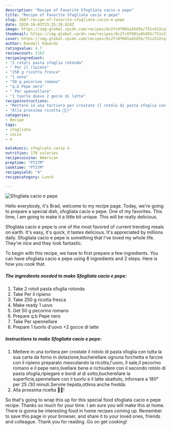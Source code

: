 ```yaml
---
description: "Recipe of Favorite Sfogliata cacio e pepe"
title: "Recipe of Favorite Sfogliata cacio e pepe"
slug: 2687-recipe-of-favorite-sfogliata-cacio-e-pepe
date: 2020-10-03T23:25:29.824Z
image: https://img-global.cpcdn.com/recipes/6c2fc0f001a45d5b/751x532cq70/sfogliata-cacio-e-pepe-recipe-main-photo.jpg
thumbnail: https://img-global.cpcdn.com/recipes/6c2fc0f001a45d5b/751x532cq70/sfogliata-cacio-e-pepe-recipe-main-photo.jpg
cover: https://img-global.cpcdn.com/recipes/6c2fc0f001a45d5b/751x532cq70/sfogliata-cacio-e-pepe-recipe-main-photo.jpg
author: Randall Edwards
ratingvalue: 4.7
reviewcount: 1163
recipeingredient:
- "2 rotoli pasta sfoglia rotonda"
- " Per il ripieno"
- "250 g ricotta fresca"
- "1 uovo"
- "50 g pecorino romano"
- "q.b Pepe nero"
- " Per spennellare"
- "1 tuorlo duovo 2 gocce di latte"
recipeinstructions:
- "Mettere in una tortiera per crostate il rotolo di pasta sfoglia con tutta la sua carta da forno in dotazione,bucherellare ognuna forchetta e farcire con il ripieno preparato mescolando la ricotta,l&#39;uovo, il sale,il pecorino romano e il pepe nero,livellare bene e richiudere con il secondo rotolo di pasta sfoglia,ripiegare e bordi al di sotto,bucherellare la superficie,spennellare con il tuorlo e il latte sbattuto, infornare a 180° per 25 /30 minuti.Servire tiepida,ottima anche fredda."
- "Alla prossima ricetta 👩‍🍳!"
categories:
- Recipe
tags:
- sfogliata
- cacio
- e

katakunci: sfogliata cacio e 
nutrition: 179 calories
recipecuisine: American
preptime: "PT27M"
cooktime: "PT37M"
recipeyield: "4"
recipecategory: Lunch

---
```



![Sfogliata cacio e pepe](https://img-global.cpcdn.com/recipes/6c2fc0f001a45d5b/751x532cq70/sfogliata-cacio-e-pepe-recipe-main-photo.jpg)

Hello everybody, it's Brad, welcome to my recipe page. Today, we're going to prepare a special dish, sfogliata cacio e pepe. One of my favorites. This time, I am going to make it a little bit unique. This will be really delicious.



Sfogliata cacio e pepe is one of the most favored of current trending meals on earth. It's easy, it's quick, it tastes delicious. It's appreciated by millions daily. Sfogliata cacio e pepe is something that I've loved my whole life. They're nice and they look fantastic.


To begin with this recipe, we have to first prepare a few ingredients. You can have sfogliata cacio e pepe using 8 ingredients and 2 steps. Here is how you cook that.

<!--inarticleads1-->

##### The ingredients needed to make Sfogliata cacio e pepe:

1. Take 2 rotoli pasta sfoglia rotonda
1. Take  Per il ripieno
1. Take 250 g ricotta fresca
1. Make ready 1 uovo
1. Get 50 g pecorino romano
1. Prepare q.b Pepe nero
1. Take  Per spennellare
1. Prepare 1 tuorlo d&#39;uovo +2 gocce di latte




<!--inarticleads2-->

##### Instructions to make Sfogliata cacio e pepe:

1. Mettere in una tortiera per crostate il rotolo di pasta sfoglia con tutta la sua carta da forno in dotazione,bucherellare ognuna forchetta e farcire con il ripieno preparato mescolando la ricotta,l&#39;uovo, il sale,il pecorino romano e il pepe nero,livellare bene e richiudere con il secondo rotolo di pasta sfoglia,ripiegare e bordi al di sotto,bucherellare la superficie,spennellare con il tuorlo e il latte sbattuto, infornare a 180° per 25 /30 minuti.Servire tiepida,ottima anche fredda.
1. Alla prossima ricetta 👩‍🍳!




So that's going to wrap this up for this special food sfogliata cacio e pepe recipe. Thanks so much for your time. I am sure you will make this at home. There is gonna be interesting food in home recipes coming up. Remember to save this page in your browser, and share it to your loved ones, friends and colleague. Thank you for reading. Go on get cooking!
